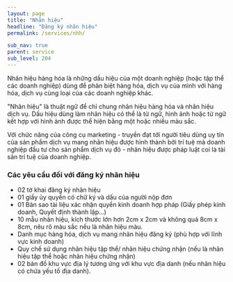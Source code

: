```yaml
---
layout: page
title: "Nhãn hiệu"
headline: "Đăng ký nhãn hiệu"
permalink: /services/nhh/

sub_nav: true
parent: service
sub_level: 204
---
```


Nhãn hiệu hàng hóa là những dấu hiệu của một doanh nghiệp (hoặc tập thể các doanh nghiệp) dùng để phân biệt hàng hóa, dịch vụ của mình với hàng hóa, dịch vụ cùng loại của các doanh nghiệp khác.

"Nhãn hiệu" là thuật ngữ để chỉ chung nhãn hiệu hàng hóa và nhãn hiệu dịch vụ.
Dấu hiệu dùng làm nhãn hiệu có thể là từ ngữ, hình ảnh hoặc từ ngữ kết hợp với hình ảnh được thể hiện bằng một hoặc nhiều màu sắc.

Với chức năng của công cụ marketing - truyền đạt tới người tiêu dùng uy tín của sản phẩm dịch vụ mang nhãn hiệu được hình thành bởi trí tuệ mà doanh nghiệp đầu tư cho sản phẩm dịch vụ đó - nhãn hiệu được pháp luật coi là tài sản trí tuệ của doanh nghiệp.

### Các yêu cầu đối với đăng ký nhãn hiệu
- 02 tờ khai đăng ký nhãn hiệu
- 01 giấy ủy quyền có chữ ký và dấu của người nộp đơn
- 01 Bản sao tài liệu xác nhận quyền kinh doanh hợp pháp (Giấy phép kinh doanh, Quyết định thành lập…)
- 10 mẫu nhãn hiệu, kích thước lớn hơn 2cm x 2cm và không quá 8cm x 8cm, nêu rõ màu sắc nếu là nhãn hiệu màu.
- Danh mục hàng hóa, dịch vụ mang nhãn hiệu đăng ký (phù hợp với lĩnh vực kinh doanh)
- Quy chế sử dụng nhãn hiệu tập thể/ nhãn hiệu chứng nhận (nếu là nhãn hiệu tập thể hoặc nhãn hiệu chứng nhận)
- 02 bản đồ khu vực địa lý tương ứng với khu vực địa danh (nếu nhãn hiệu có chứa yếu tố địa danh).
